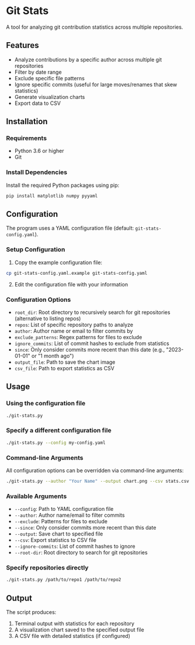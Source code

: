 # Git Stats

A tool for analyzing git contribution statistics across multiple repositories.

## Features

- Analyze contributions by a specific author across multiple git repositories
- Filter by date range
- Exclude specific file patterns
- Ignore specific commits (useful for large moves/renames that skew statistics)
- Generate visualization charts
- Export data to CSV

## Installation

### Requirements
- Python 3.6 or higher
- Git

### Install Dependencies
Install the required Python packages using pip:

```bash
pip install matplotlib numpy pyyaml
```

## Configuration

The program uses a YAML configuration file (default: `git-stats-config.yaml`).

### Setup Configuration
1. Copy the example configuration file:
```bash
cp git-stats-config.yaml.example git-stats-config.yaml
```

2. Edit the configuration file with your information

### Configuration Options

- `root_dir`: Root directory to recursively search for git repositories (alternative to listing repos)
- `repos`: List of specific repository paths to analyze
- `author`: Author name or email to filter commits by
- `exclude_patterns`: Regex patterns for files to exclude
- `ignore_commits`: List of commit hashes to exclude from statistics
- `since`: Only consider commits more recent than this date (e.g., "2023-01-01" or "1 month ago")
- `output_file`: Path to save the chart image
- `csv_file`: Path to export statistics as CSV

## Usage

### Using the configuration file

```bash
./git-stats.py
```

### Specify a different configuration file

```bash
./git-stats.py --config my-config.yaml
```

### Command-line Arguments

All configuration options can be overridden via command-line arguments:

```bash
./git-stats.py --author "Your Name" --output chart.png --csv stats.csv
```

### Available Arguments

- `--config`: Path to YAML configuration file
- `--author`: Author name/email to filter commits
- `--exclude`: Patterns for files to exclude
- `--since`: Only consider commits more recent than this date
- `--output`: Save chart to specified file
- `--csv`: Export statistics to CSV file
- `--ignore-commits`: List of commit hashes to ignore
- `--root-dir`: Root directory to search for git repositories

### Specify repositories directly

```bash
./git-stats.py /path/to/repo1 /path/to/repo2
```

## Output

The script produces:
1. Terminal output with statistics for each repository
2. A visualization chart saved to the specified output file
3. A CSV file with detailed statistics (if configured)